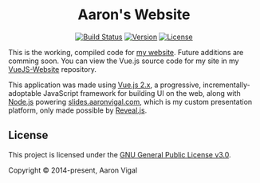 <h1 align="center">Aaron's Website</h1>
<p align="center">
  <a href="https://travis-ci.com/AaronVigal/aaronvigal.com"><img src="https://travis-ci.com/AaronVigal/aaronvigal.com.svg?branch=master" alt="Build Status"></a>
  <a href="https://www.npmjs.com/"><img src="https://img.shields.io/npm/v/npm.svg" alt="Version"></a>
  <a href="https://opensource.org/licenses/gpl-license"><img src="https://img.shields.io/eclipse-marketplace/l/notepad4e.svg" alt="License"></a>
</p>

This is the working, compiled code for [my website](https://www.aaronvigal.com). Future additions are comming soon. You can view the Vue.js source code for my site in my [VueJS-Website](https://github.com/AaronVigal/VueJS-Website) repository.

This application was made using [Vue.js 2.x](https://vuejs.org/), a progressive, incrementally-adoptable JavaScript framework for building UI on the web, along with [Node.js](https://nodejs.org/en/) powering [slides.aaronvigal.com](https://slides.aaronvigal.com), which is my custom presentation platform, only made possible by [Reveal.js](https://github.com/hakimel/reveal.js/).

## License
This project is licensed under the [GNU General Public License v3.0](https://opensource.org/licenses/gpl-license).

Copyright &copy; 2014-present, Aaron Vigal